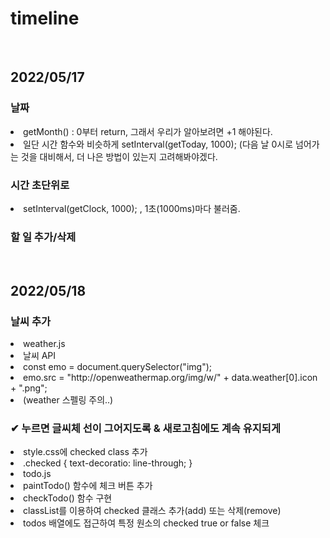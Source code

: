 # timeline
<br>
<h2>2022/05/17</h2>
  <h3>날짜</h3>
   <li>
    getMonth() : 0부터 return, 그래서 우리가 알아보려면 +1 해야된다.
   </li>
   <li>
    일단 시간 함수와 비슷하게 setInterval(getToday, 1000); (다음 날 0시로 넘어가는 것을 대비해서, 더 나은 방법이 있는지 고려해봐야겠다.
  </li>
  
  <h3>시간 초단위로</h3>
  <li>
    setInterval(getClock, 1000); , 1초(1000ms)마다 불러줌.
  </li>
  
  <h3>할 일 추가/삭제</h3>
  <br>
  <h2>2022/05/18</h2>
  <h3>날씨 추가</h3>
  <li>weather.js</li>
  <li>날씨 API</li>
  <li>
    const emo = document.querySelector("img");
  </li>
  <li>
    emo.src = "http://openweathermap.org/img/w/" + data.weather[0].icon + ".png";
  </li>
  <li>
    (weather 스펠링 주의..)
  </li>

  <h3>✔ 누르면 글씨체 선이 그어지도록 & 새로고침에도 계속 유지되게</h3>
  <li>
    style.css에 checked class 추가
  </li>
  <li>
    .checked {
      text-decoratio: line-through;
    }
  </li>
  <li>todo.js</li>
  <li>paintTodo() 함수에 체크 버튼 추가</li>
  <li>checkTodo() 함수 구현</li>
  <li>classList를 이용하여 checked 클래스 추가(add) 또는 삭제(remove)</li>
  <li>todos 배열에도 접근하여 특정 원소의 checked true or false 체크</li>
